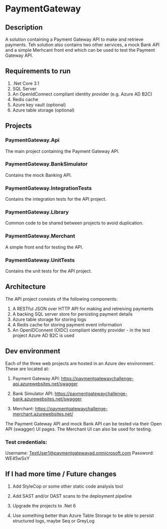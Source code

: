 # PaymentGateway

## Description
A solution containing a Payment Gateway API to make and retrieve payments. Teh solution also contains two other services, a mock Bank API and a simple Merhcant front end which can be used to test the Payment Gateway API.

## Requirements to run

1) .Net Core 3.1
2) SQL Server
3) An OpenIdConnect compliant identity provider (e.g. Azure AD B2C)
4) Redis cache
5) Azure key vault (optional)
6) Azure table storage (optional)

## Projects

### PaymentGateway.Api

The main project containing the Payment Gateway API.

### PaymentGateway.BankSimulator

Contains the mock Banking API.

### PaymentGateway.IntegrationTests

Contains the integration tests for the API project.

### PaymentGateway.Library

Common code to be shared between projects to avoid duplication.

### PaymentGateway.Merchant

A simple front end for testing the API.

### PaymentGateway.UnitTests

Contains the unit tests for the API project.

## Architecture

The API project consists of the following components:
1) A RESTful JSON over HTTP API for making and retreiving payments
2) A backing SQL server store for persisting payment details
3) Azure table storage for storing logs
4) A Redis cache for storing payment event information
5) An OpenIDConnent (OIDC) compliant identity provider - in the test project Azure AD B2C is used

## Dev environment

Each of the three web projects are hosted in an Azure dev environment. These are located at:

1) Payment Gateway API: https://paymentgatewaychallenge-api.azurewebsites.net/swagger

2) Bank Simulator API: https://paymentgatewaychallenge-bank.azurewebsites.net/swagger

3) Merchant: https://paymentgatewaychallenge-merchant.azurewebsites.net/

The Payment Gateway API and mock Bank API can be tested via their Open API (swagger) UI pages. The Merchant UI can also be used for testing.

### Test credentials:

Username: TestUser1@paymentgatewayad.onmicrosoft.com
Password: WE45wSxY

## If I had more time / Future changes

1) Add StyleCop or some other static code analysis tool

2) Add SAST and/or DAST scans to the deployment pipeline

3) Upgrade the projects to .Net 6

4) Use something better than Azure Table Storage to be able to persist structured logs, maybe Seq or GreyLog

